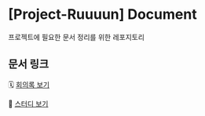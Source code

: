# [Project-Ruuuun] Document

프로젝트에 필요한 문서 정리를 위한 레포지토리

## 문서 링크

🗓 [회의록 보기](./MeetingNotes/MeetingNoteIndex.md)

📝 [스터디 보기](./Study/StudyIndex.md)
